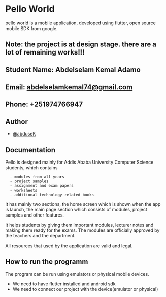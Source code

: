 
# Pello World

pello world is a mobile application, developed using flutter, open source mobile SDK from google.

## Note: the project is at design stage. there are a lot of remaining works!!!

## Student Name: Abdelselam Kemal Adamo
## Email: abdelselamkemal74@gmail.com
## Phone: +251974766947

## Author

- [@abduseK](https://www.github.com/abduseK)


## Documentation



Pello is designed mainly for Addis Ababa University Computer Science students, which contains
      
      - modules from all years
      - project samples
      - assignment and exam papers
      - worksheets
      - additional technology related books
    
It has mainly two sections, the home screen which is shown when the app is launch,
the main page section which consists of modules, project samples and other features.

It helps students by giving them important modules, lecturer notes and making them ready for the exams.
The modules are officially approved by the teachers and the department.

All resources that used by the application are valid and legal.


## How to run the programm

The program can be run using emulators or physical mobile devices.

- We need to have flutter installed and android sdk
- We need to connect our project with the device(emulator or physical)

